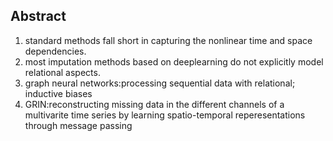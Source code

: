 ## Abstract
1. standard methods fall short in capturing the nonlinear time and space dependencies.
2. most imputation methods based on deeplearning do not explicitly model relational aspects.
3. graph neural networks:processing sequential data with relational; inductive biases
4. GRIN:reconstructing missing data in the different channels of a multivarite time series by learning spatio-temporal reperesentations through message passing

